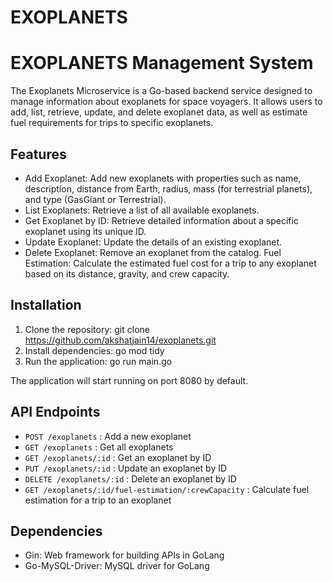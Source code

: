 # EXOPLANETS
# EXOPLANETS Management System

The Exoplanets Microservice is a Go-based backend service designed to manage information about exoplanets for space voyagers. It allows users to add, list, retrieve, update, and delete exoplanet data, as well as estimate fuel requirements for trips to specific exoplanets.

## Features

 - Add Exoplanet: Add new exoplanets with properties such as name, description, distance from Earth, radius, 
     mass (for terrestrial planets), and type (GasGiant or Terrestrial).
 - List Exoplanets: Retrieve a list of all available exoplanets.
 - Get Exoplanet by ID: Retrieve detailed information about a specific exoplanet using its unique ID.
 - Update Exoplanet: Update the details of an existing exoplanet.
 - Delete Exoplanet: Remove an exoplanet from the catalog.
     Fuel Estimation: Calculate the estimated fuel cost for a trip to any exoplanet based on its distance, gravity, and crew capacity.

## Installation

1. Clone the repository:
git clone https://github.com/akshatjain14/exoplanets.git
2. Install dependencies:
go mod tidy
3. Run the application:
go run main.go


The application will start running on port 8080 by default.

## API Endpoints

- `POST /exoplanets` : Add a new exoplanet
- `GET /exoplanets` : Get all exoplanets
- `GET /exoplanets/:id` : Get an exoplanet by ID
- `PUT /exoplanets/:id` : Update an exoplanet by ID
- `DELETE /exoplanets/:id` : Delete an exoplanet by ID
- `GET /exoplanets/:id/fuel-estimation/:crewCapacity` : Calculate fuel estimation for a trip to an exoplanet

## Dependencies

- Gin: Web framework for building APIs in GoLang
- Go-MySQL-Driver: MySQL driver for GoLang






